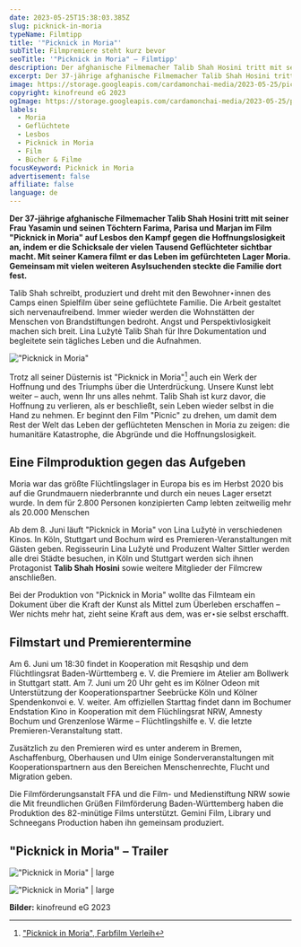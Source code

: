 ```yaml
---
date: 2023-05-25T15:38:03.385Z
slug: picknick-in-moria
typeName: Filmtipp
title: '"Picknick in Moria"'
subTitle: Filmpremiere steht kurz bevor
seoTitle: '"Picknick in Moria" – Filmtipp'
description: Der afghanische Filmemacher Talib Shah Hosini tritt mit seiner Frau Yasamin und seinen Töchtern Farima, Parisa und Marjan auf Lesbos in den Kampf gegen die Hoffnungslosigkeit.
excerpt: Der 37-jährige afghanische Filmemacher Talib Shah Hosini tritt im Film "Picknick in Moria" mit seiner Frau Yasamin und seinen Töchtern Farima, Parisa und Marjan im Film auf Lesbos den Kampf gegen die Hoffnungslosigkeit an, indem er  die Schicksale der vielen Tausenden  Geflüchteter sichtbar macht – indem er einen Film dreht.
image: https://storage.googleapis.com/cardamonchai-media/2023-05-25/picknick-in-moria-jpg-imagine-080808_5c5351_1024_768/640.webp
copyright: kinofreund eG 2023
ogImage: https://storage.googleapis.com/cardamonchai-media/2023-05-25/picknick-in-moria-og-jpg-imagine-181818_605f67_1200_628/640.webp
labels:
  - Moria
  - Geflüchtete
  - Lesbos
  - Picknick in Moria
  - Film
  - Bücher & Filme
focusKeyword: Picknick in Moria
advertisement: false
affiliate: false
language: de
---
```


**Der 37-jährige afghanische Filmemacher Talib Shah Hosini tritt mit seiner Frau Yasamin und seinen Töchtern Farima, Parisa und Marjan im Film "Picknick in Moria" auf Lesbos den Kampf gegen die Hoffnungslosigkeit an, indem er die Schicksale der vielen Tausend Geflüchteter sichtbar macht. Mit seiner Kamera filmt er das Leben im gefürchteten Lager Moria. Gemeinsam mit vielen weiteren Asylsuchenden steckte die Familie dort fest.**

Talib Shah schreibt, produziert und dreht mit den Bewohner⋆innen des Camps einen Spielfilm über seine geflüchtete Familie. Die Arbeit gestaltet sich nervenaufreibend. Immer wieder werden die Wohnstätten der Menschen von Brandstiftungen bedroht. Angst und Perspektivlosigkeit machen sich breit. Lina Lužytė Talib Shah für Ihre Dokumentation und begleitete sein tägliches Leben und die Aufnahmen.

!["Picknick in Moria"](https://storage.googleapis.com/cardamonchai-media/2023-05-25/picknick-in-moria-filmplakat-jpeg-imagine-181818_606d8a_595_842/640.webp '"Picknick in Moria"')

Trotz all seiner Düsternis ist "Picknick in Moria"[^1] auch ein Werk der Hoffnung und des Triumphs über die Unterdrückung. Unsere Kunst lebt weiter – auch, wenn Ihr uns alles nehmt. Talib Shah ist kurz davor, die Hoffnung zu verlieren, als er beschließt, sein Leben wieder selbst in die Hand zu nehmen. Er beginnt den Film "Picnic" zu drehen, um damit dem Rest der Welt das Leben der geflüchteten Menschen in Moria zu zeigen: die humanitäre Katastrophe, die Abgründe und die Hoffnungslosigkeit.

## Eine Filmproduktion gegen das Aufgeben

Moria war das größte Flüchtlingslager in Europa bis es im Herbst 2020 bis auf die Grundmauern niederbrannte und durch ein neues Lager ersetzt wurde. In dem für 2.800 Personen konzipierten Camp lebten zeitweilig mehr als 20.000 Menschen

Ab dem 8. Juni läuft "Picknick in Moria" von Lina Lužytė in verschiedenen Kinos. In Köln, Stuttgart und Bochum wird es Premieren-Veranstaltungen mit Gästen geben. Regisseurin Lina Lužytė und Produzent Walter Sittler werden alle drei Städte besuchen, in Köln und Stuttgart werden sich ihnen Protagonist **Talib Shah Hosini** sowie weitere Mitglieder der Filmcrew anschließen.

Bei der Produktion von "Picknick in Moria" wollte das Filmteam ein Dokument über die Kraft der Kunst als Mittel zum Überleben erschaffen – Wer nichts mehr hat, zieht seine Kraft aus dem, was er⋆sie selbst erschafft.

## Filmstart und Premierentermine

Am 6. Juni um 18:30 findet in Kooperation mit Resqship und dem Flüchtlingsrat Baden-Württemberg e. V. die Premiere im Atelier am Bollwerk in Stuttgart statt. Am 7. Juni um 20 Uhr geht es im Kölner Odeon mit Unterstützung der Kooperationspartner Seebrücke Köln und Kölner Spendenkonvoi e. V. weiter. Am offiziellen Starttag findet dann im Bochumer Endstation Kino in Kooperation mit dem Flüchlingsrat NRW, Amnesty Bochum und Grenzenlose Wärme – Flüchtlingshilfe e. V. die letzte Premieren-Veranstaltung statt.

Zusätzlich zu den Premieren wird es unter anderem in Bremen, Aschaffenburg, Oberhausen und Ulm einige Sonderveranstaltungen mit Kooperationspartnern aus den Bereichen Menschenrechte, Flucht und Migration geben.

Die Filmförderungsanstalt FFA und die Film- und Medienstiftung NRW sowie die Mit freundlichen Grüßen Filmförderung Baden-Württemberg haben die Produktion des 82-minütige Films unterstützt. Gemini Film, Library und Schneegans Production haben ihn gemeinsam produziert.

## "Picknick in Moria" – Trailer

<YouTube id="QuEFUgT4wqk" />

!["Picknick in Moria" | large](https://storage.googleapis.com/cardamonchai-media/2023-05-25/picknick-in-moria-2-jpg-imagine-382828_6b666a_1024_768/640.webp 'Picknick in Moria')

!["Picknick in Moria" | large](https://storage.googleapis.com/cardamonchai-media/2023-05-25/picknick-in-moria-1-jpg-imagine-080808_69605b_1024_768/640.webp 'Picknick in Moria')

**Bilder:** kinofreund eG 2023

[^1]: ["Picknick in Moria", Farbfilm Verleih](http://www.farbfilm-verleih.de/filme/picknick-in-moria-blue-red-deport/)
[^2]: [Wikipedia-Artikel zu Moria](https://de.wikipedia.org/wiki/Fl%C3%BCchtlingslager_Moria)
